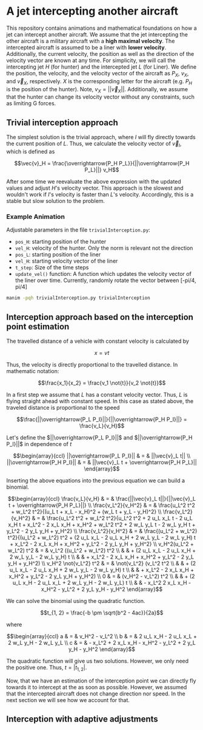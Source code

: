 # A jet intercepting another aircraft

This repository contains animations and mathematical foundations on how a jet
can intercept another aircraft. We assume that the jet intercepting the other
aircraft is a military aircraft with a **high maximal velocity**. The
intercepted aircraft is assumed to be a liner with **lower velocity**.
Additionally, the current velocity, the position as well as the direction of the
velocity vector are known at any time. For simplicity, we will call the
intercepting jet $H$ (for hunter) and the intercepted jet $L$ (for Liner). We
define the position, the velocity, and the velocity vector of the aircraft as
$P_X$, $v_X$, and $\vec{v}_X$, respectively. $X$ is the corresponding letter for
the aircraft (e.g. $P_H$ is the position of the hunter). Note, $v_X =
||\vec{v}_X||$. Additionally, we assume that the hunter can change its velocity
vector without any constraints, such as limiting G forces.

## Trivial interception approach

The simplest solution is the trivial approach, where $I$ will fly directly
towards the current position of $L$. Thus, we calculate the velocity vector of
$\vec{v}_I$, which is defined as

```math
\vec{v}_H = \frac{\overrightarrow{P_H P_L}}{||\overrightarrow{P_H P_L}||}
v_H
```

After some time we reevaluate the above expression with the updated values and
adjust $H$'s velocity vector. This approach is the slowest and wouldn't work if
$I$'s velocity is faster than $L$'s velocity. Accordingly, this is a stable but
slow solution to the problem.

### Example Animation

Adjustable parameters in the file `trivialInterception.py`:

- `pos_H`: starting position of the hunter
- `vel_H`: velocity of the hunter. Only the norm is relevant not the direction
- `pos_L`: starting position of the liner
- `vel_H`: starting velocity vector of the liner
- `t_step`: Size of the time steps
- `update_vel()` function: A function which updates the velocity vector of the
  liner over time. Currently, randomly rotate the vector between [-pi/4, pi/4]

```bash
manim -pqh trivialInterception.py trivialInterception
```

## Interception approach based on the interception point estimation

The travelled distance of a vehicle with constant velocity is calculated by

```math
x = v t
```

Thus, the velocity is directly proportional to the travelled distance. In
mathematic notation:

```math
\frac{x_1}{x_2} = \frac{v_1 \not{t}}{v_2 \not{t}}
```

In a first step we assume that $L$ has a constant velocity vector. Thus, $L$ is
flying straight ahead with constant speed. In this case as stated above, the
traveled distance is proportional to the speed

```math
\frac{||\overrightarrow{P_L P_I}||}{||\overrightarrow{P_H P_I}||} =
\frac{v_L}{v_H}
```

Let's define the $||\overrightarrow{P_L P_I}||$ and
$||\overrightarrow{P_H P_I}||$ in dependence of $t$

```math
\begin{array}{ccl}
||\overrightarrow{P_L P_I}|| & = & ||\vec{v}_L t|| \\
||\overrightarrow{P_H P_I}|| & = & ||\vec{v}_L t + \overrightarrow{P_H P_L}||
\end{array}
```

Inserting the above equations into the previous equation we can build a
binomial.

```math
\begin{array}{ccl}
\frac{v_L}{v_H} & = & \frac{||\vec{v}_L t||}{||\vec{v}_L t + \overrightarrow{P_H
P_L}||} \\
\frac{v_L^2}{v_H^2} & = & \frac{u_L^2 t^2 + w_L^2 t^2}{(u_L t + x_L - x_H)^2 +
(w_L t + y_L - y_H)^2} \\
\frac{v_L^2}{v_H^2} & = & \frac{u_L^2 t^2 + w_L^2 t^2}{u_L^2 t^2 + 2 u_L x_L t -
2 u_L x_H t + x_L^2 - 2 x_L x_H + x_H^2 + w_L^2 t^2 + 2 w_L y_L t - 2 w_L y_H t
+ y_L^2 - 2 y_L y_H + y_H^2} \\
\frac{v_L^2}{v_H^2} & = & \frac{(u_L^2 + w_L^2) t^2}{(u_L^2 + w_L^2) t^2 + (2
u_L x_L - 2 u_L x_H + 2 w_L y_L - 2 w_L y_H) t + x_L^2 - 2 x_L x_H + x_H^2 +
y_L^2 - 2 y_L y_H + y_H^2} \\
v_H^2(u_L^2 + w_L^2) t^2 & = & v_L^2 ((u_L^2 + w_L^2) t^2 \\
& & + (2 u_L x_L - 2 u_L x_H + 2 w_L y_L - 2 w_L y_H) t \\
& & + x_L^2 - 2 x_L x_H + x_H^2 + y_L^2 - 2 y_L y_H + y_H^2) \\
v_H^2 \not{v_L^2} t^2 & = & \not{v_L^2} (v_L^2 t^2 \\
& & + (2 u_L x_L - 2 u_L x_H + 2 w_L y_L - 2 w_L y_H) t \\
& & + x_L^2 - 2 x_L x_H + x_H^2 + y_L^2 - 2 y_L y_H + y_H^2) \\
0 & = & (v_H^2 - v_L^2) t^2 \\
& & + (2 u_L x_H - 2 u_L x_L + 2 w_L y_H - 2 w_L y_L) t \\
& & - x_L^2 2 x_L x_H - x_H^2 - y_L^2 + 2 y_L y_H - y_H^2
\end{array}
```

We can solve the binomial using the quadratic function.

```math
t_{1, 2} = \frac{-b \pm \sqrt{b^2 - 4ac}}{2a}
```

where

```math
\begin{array}{ccl}
a & = & v_H^2 - v_L^2 \\
b & = & 2 u_L x_H - 2 u_L x_L + 2 w_L y_H - 2 w_L y_L \\
c & = & - x_L^2 + 2 x_L x_H - x_H^2 - y_L^2 + 2 y_L y_H - y_H^2
\end{array}
```

The quadratic function will give us two solutions. However, we only need the
positive one. Thus, $t = |t_{1, 2}|$.

Now, that we have an estimation of the interception point we can directly fly
towards it to intercept at the as soon as possible. However, we assumed that the
intercepted aircraft does not change direction nor speed. In the next section
we will see how we account for that.

## Interception with adaptive adjustments
